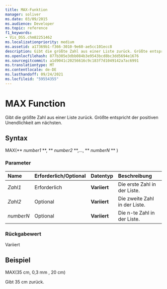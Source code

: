 ```yaml
---
title: MAX-Funktion
manager: soliver
ms.date: 03/09/2015
ms.audience: Developer
ms.topic: reference
f1_keywords:
- Vis_DSS.chm82251462
ms.localizationpriority: medium
ms.assetid: a17369b1-f366-3010-9e60-ae5cc101ecc8
description: Gibt die größte Zahl aus einer Liste zurück. Größte entspricht der positiven Unendlichkeit am nächsten.
ms.openlocfilehash: 877b305e3dbb084b3e9543bcd8bc3dd5694e1676
ms.sourcegitcommit: a1d9041c20256616c9c183f7d1049142a7ac6991
ms.translationtype: MT
ms.contentlocale: de-DE
ms.lasthandoff: 09/24/2021
ms.locfileid: "59554355"
---
```

# <a name="max-function"></a>MAX Function

Gibt die größte Zahl aus einer Liste zurück. Größte entspricht der positiven Unendlichkeit am nächsten.
  
## <a name="syntax"></a>Syntax

MAX(** *number1* **, ** *number2* **,..., ** *numberN* ** ) 
  
### <a name="parameters"></a>Parameter

|**Name**|**Erforderlich/Optional**|**Datentyp**|**Beschreibung**|
|:-----|:-----|:-----|:-----|
| _Zahl1_ <br/> |Erforderlich  <br/> |**Variiert** <br/> |Die erste Zahl in der Liste.  <br/> |
| _Zahl2_ <br/> |Optional  <br/> |**Variiert** <br/> | Die zweite Zahl in der Liste.  <br/> |
| _numberN_ <br/> |Optional  <br/> |**Variiert** <br/> |Die n-te Zahl in der Liste.  <br/> |
   
### <a name="return-value"></a>Rückgabewert

Variiert
  
## <a name="example"></a>Beispiel

MAX(35 cm, 0,3 mm , 20 cm) 
  
Gibt 35 cm zurück. 
  

